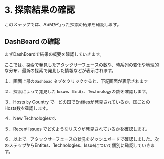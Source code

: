 # 3. 探索結果の確認

このステップでは、ASMが行った探索の結果を確認します。

## DashBoard の確認

まずDashBoardで結果の概要を確認していきます。

ここでは、探索で発見したアタックサーフェースの数や、時系列の変化や地理的な分布、最新の探索で発見した情報などが表示されます。

１．画面上部の`Dashboad` タブをクリックすると、下記画面が表示されます



２．探索によって発見した Issue、Entity、Technologyの数を確認します。



３．Hosts by Country で、どの国でEntitiesが発見されているか、国ごとのHosts数を確認します。



４．New Technologiesで、

５．Recent Issues でどのようなリスクが発見されているかを確認します。



６．以上で、アタックサーフェースの状況をダッシュボードで確認しました。次のステップからEntites、Technologies、Issueについて個別に確認していきます。
